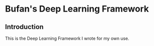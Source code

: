 # Bufan's Deep Learning Framework
## Introduction
This is the Deep Learning Framework I wrote for my own use.
